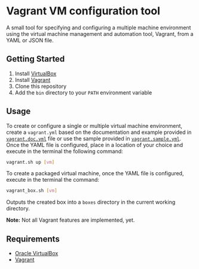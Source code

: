 # Vagrant VM configuration tool

A small tool for specifying and configuring a multiple machine
environment using the virtual machine management and
automation tool, Vagrant, from a YAML or JSON file.

## Getting Started

1. Install [VirtualBox](https://www.virtualbox.org)
2. Install [Vagrant](https://www.vagrantup.com/)
3. Clone this repository
4. Add the `bin` directory to your `PATH` environment variable

## Usage

To create or configure a single or multiple virtual machine
environment, create a `vagrant.yml` based on the documentation and example
provided in [`vagrant.doc.yml`](docs/vagrant.doc.yml) file or use the sample
provided in [`vagrant.sample.yml`](docs/vagrant.sample.yml). Once the YAML file
is configured, place in a location of your choice and execute in the terminal 
the following command:

```bash
vagrant.sh up [vm]
```

To create a packaged virtual machine, once the YAML file is configured,
execute in the terminal the command:

```bash
vagrant_box.sh [vm]
```

Outputs the created box into a `boxes` directory
in the current working directory.

**Note:** Not all Vagrant features are implemented, yet.

## Requirements

* [Oracle VirtualBox](https://www.virtualbox.org)
* [Vagrant](https://www.vagrantup.com/)
